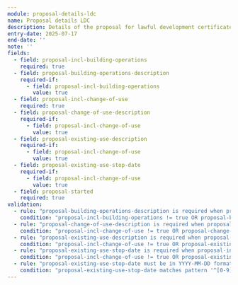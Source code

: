 ```yaml
---
module: proposal-details-ldc
name: Proposal details LDC
description: Details of the proposal for lawful development certificate applications
entry-date: 2025-07-17
end-date: ''
note: ''
fields:
  - field: proposal-incl-building-operations
    required: true
  - field: proposal-building-operations-description
    required-if:
      - field: proposal-incl-building-operations
        value: true
  - field: proposal-incl-change-of-use
    required: true
  - field: proposal-change-of-use-description
    required-if:
      - field: proposal-incl-change-of-use
        value: true
  - field: proposal-existing-use-description
    required-if:
      - field: proposal-incl-change-of-use
        value: true
  - field: proposal-existing-use-stop-date
    required-if:
      - field: proposal-incl-change-of-use
        value: true
  - field: proposal-started
    required: true
validation:
  - rule: "proposal-building-operations-description is required when proposal-incl-building-operations is true"
    condition: "proposal-incl-building-operations != true OR proposal-building-operations-description is not empty"
  - rule: "proposal-change-of-use-description is required when proposal-incl-change-of-use is true"
    condition: "proposal-incl-change-of-use != true OR proposal-change-of-use-description is not empty"
  - rule: "proposal-existing-use-description is required when proposal-incl-change-of-use is true"
    condition: "proposal-incl-change-of-use != true OR proposal-existing-use-description is not empty"
  - rule: "proposal-existing-use-stop-date is required when proposal-incl-change-of-use is true"
    condition: "proposal-incl-change-of-use != true OR proposal-existing-use-stop-date is not empty"
  - rule: "proposal-existing-use-stop-date must be in YYYY-MM-DD format"
    condition: "proposal-existing-use-stop-date matches pattern '^[0-9]{4}-[0-9]{2}-[0-9]{2}$'"
---
```

